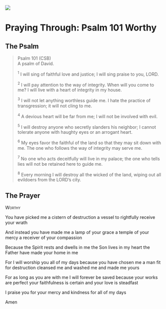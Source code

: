 <img class="intro-right" src="/images/art-paris-psalter.jpg">

# Praying Through: Psalm 101 Worthy

## The Psalm

>Psalm 101 (CSB)  
><sup></sup> A psalm of David. 
>
><sup>1</sup> I will sing of faithful love and justice; I will sing praise to you, LORD. 
>
><sup>2</sup> I will pay attention to the way of integrity. When will you come to me? I will live with a heart of integrity in my house. 
>
><sup>3</sup> I will not let anything worthless guide me. I hate the practice of transgression; it will not cling to me. 
>
><sup>4</sup> A devious heart will be far from me; I will not be involved with evil. 
>
><sup>5</sup> I will destroy anyone who secretly slanders his neighbor; I cannot tolerate anyone with haughty eyes or an arrogant heart. 
>
><sup>6</sup> My eyes favor the faithful of the land so that they may sit down with me. The one who follows the way of integrity may serve me. 
>
><sup>7</sup> No one who acts deceitfully will live in my palace; the one who tells lies will not be retained here to guide me. 
>
><sup>8</sup> Every morning I will destroy all the wicked of the land, wiping out all evildoers from the LORD’s city.

## The Prayer

<div style="font-variant: small-caps;">
Worthy
</div>


You have picked me
  a cistern of destruction
  a vessel to rightfully receive your wrath

And instead you have made me
  a lamp of your grace
  a temple of your mercy
  a receiver of your compassion

Because
  the Spirit rests and dwells in me
  the Son lives in my heart
  the Father have made your home in me

For I will worship you
  all of my days
  because you have chosen me
  a man fit for destruction
  cleansed me and washed me
  and made me yours

For as long as you are with me
  I will forever be saved
  because your works are perfect
  your faithfulness is certain
  and your love is steadfast

I praise you for your mercy
  and kindness
  for all of my days

Amen
